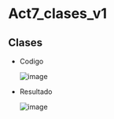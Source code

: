 # Act7_clases_v1

## Clases 
- Codigo

  ![image](https://github.com/user-attachments/assets/974e9fd2-a5cd-4e13-bf53-562b0ad3fbc4)
- Resultado

  ![image](https://github.com/user-attachments/assets/29cf8181-10e8-449e-bd76-b1e5dc3ef0b6)
